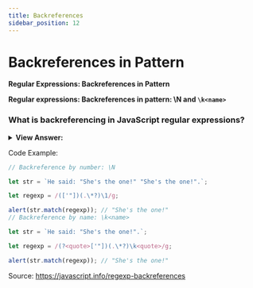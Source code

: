 ```yaml
---
title: Backreferences
sidebar_position: 12
---
```


# Backreferences in Pattern

**Regular Expressions: Backreferences in Pattern**

<head>
  <title>RegExp Backreferences - JavaScript Interview Questions & Answers</title>
  <meta charSet="utf-8" />
</head>

**Regular expressions: Backreferences in pattern: \N and `\k<name>`**

### What is backreferencing in JavaScript regular expressions?

<details>
  <summary><strong>View Answer:</strong></summary>
  <div>
  <div><strong>Interview Response:</strong> When matching string patterns using regular expressions, we might wish to match the same piece of text more than once. When the pattern used to perform the first match includes non-literal elements, we can look for the repeated text using a backreference. A backreference in a regular expression identifies a previously matched group and looks for the same text again.
    </div>
  </div>
</details>

Code Example:

```js
// Backreference by number: \N

let str = `He said: "She's the one!" "She's the one!".`;

let regexp = /(['"])(.\*?)\1/g;

alert(str.match(regexp)); // "She's the one!"
// Backreference by name: \k<name>

let str = `He said: "She's the one!".`;

let regexp = /(?<quote>['"])(.\*?)\k<quote>/g;

alert(str.match(regexp)); // "She's the one!"
```

Source: <https://javascript.info/regexp-backreferences>
